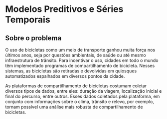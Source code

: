 # Modelos Preditivos e Séries Temporais
## Sobre o problema
O uso de bicicletas como um meio de transporte ganhou muita força nos últimos anos, seja por questões ambientais, de saúde ou até mesmo infraestrutura de trânsito. Para incentivar o uso, cidades em todo o mundo têm implementado programas de compartilhamento de bicicleta. Nesses sistemas, as bicicletas são retiradas e devolvidas em quiosques automatizados espalhados em diversos pontos da cidade.

As plataformas de compartilhamento de bicicletas costumam coletar diversos tipos de dados, entre eles: duração da viagem, localização inicial e final do percurso, entre outros. Esses dados coletados pela plataforma, em conjunto com informações sobre o clima, trânsito e relevo, por exemplo, tornam possível uma análise mais robusta de compartilhamento de bicicletas.
